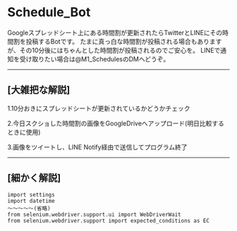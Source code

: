 # Schedule_Bot
Googleスプレッドシート上にある時間割が更新されたらTwitterとLINEにその時間割を投稿するBotです。
たまに真っ白な時間割が投稿される場合もありますが、その10分後にはちゃんとした時間割が投稿されるのでご安心を。
LINEで通知を受け取りたい場合は@M1_SchedulesのDMへどうぞ。


--------------------------------------------------------------------------------------
## [大雑把な解説]
1.10分おきにスプレッドシートが更新されているかどうかチェック	

2.今日スクショした時間割の画像をGoogleDriveへアップロード(明日比較するときに使用)

3.画像をツイートし、LINE Notify経由で送信してプログラム終了

--------------------------------------------------------------------------------------
## [細かく解説]
```
import settings
import datetime
～～～～～(省略)
from selenium.webdriver.support.ui import WebDriverWait
from selenium.webdriver.support import expected_conditions as EC
```
